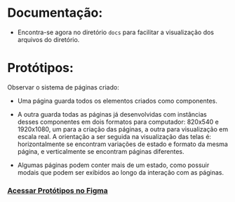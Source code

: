 # Documentação:

- Encontra-se agora no diretório `docs` para facilitar a visualização dos arquivos do diretório.

# Protótipos: 

Observar o sistema de páginas criado: 

- Uma página guarda todos os elementos criados como componentes.

- A outra guarda todas as páginas já desenvolvidas com instâncias desses componentes em dois formatos para computador:
     820x540 e 1920x1080, um para a criação das páginas, a outra para visualização em escala real.
     A orientação a ser seguida na visualização das telas é: horizontalmente se encontram variações de estado e formato da mesma página, e verticalmente se encontram páginas diferentes.


- Algumas páginas podem conter mais de um estado, como possuir modais que podem ser exibidos ao longo da interação com as páginas.


### [Acessar Protótipos no Figma](https://www.figma.com/file/KbNXx5lTg3nPsh3BdhbXnd/Telas?type=design&node-id=94%3A1723&mode=design&t=jdZ9EERA4lX4QtZm-1)
